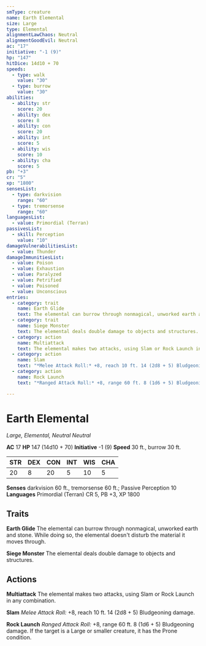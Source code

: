```yaml
---
smType: creature
name: Earth Elemental
size: Large
type: Elemental
alignmentLawChaos: Neutral
alignmentGoodEvil: Neutral
ac: "17"
initiative: "-1 (9)"
hp: "147"
hitDice: 14d10 + 70
speeds:
  - type: walk
    value: "30"
  - type: burrow
    value: "30"
abilities:
  - ability: str
    score: 20
  - ability: dex
    score: 8
  - ability: con
    score: 20
  - ability: int
    score: 5
  - ability: wis
    score: 10
  - ability: cha
    score: 5
pb: "+3"
cr: "5"
xp: "1800"
sensesList:
  - type: darkvision
    range: "60"
  - type: tremorsense
    range: "60"
languagesList:
  - value: Primordial (Terran)
passivesList:
  - skill: Perception
    value: "10"
damageVulnerabilitiesList:
  - value: Thunder
damageImmunitiesList:
  - value: Poison
  - value: Exhaustion
  - value: Paralyzed
  - value: Petrified
  - value: Poisoned
  - value: Unconscious
entries:
  - category: trait
    name: Earth Glide
    text: The elemental can burrow through nonmagical, unworked earth and stone. While doing so, the elemental doesn't disturb the material it moves through.
  - category: trait
    name: Siege Monster
    text: The elemental deals double damage to objects and structures.
  - category: action
    name: Multiattack
    text: The elemental makes two attacks, using Slam or Rock Launch in any combination.
  - category: action
    name: Slam
    text: "*Melee Attack Roll:* +8, reach 10 ft. 14 (2d8 + 5) Bludgeoning damage."
  - category: action
    name: Rock Launch
    text: "*Ranged Attack Roll:* +8, range 60 ft. 8 (1d6 + 5) Bludgeoning damage. If the target is a Large or smaller creature, it has the Prone condition."

---
```


# Earth Elemental
*Large, Elemental, Neutral Neutral*

**AC** 17
**HP** 147 (14d10 + 70)
**Initiative** -1 (9)
**Speed** 30 ft., burrow 30 ft.

| STR | DEX | CON | INT | WIS | CHA |
| --- | --- | --- | --- | --- | --- |
| 20 | 8 | 20 | 5 | 10 | 5 |

**Senses** darkvision 60 ft., tremorsense 60 ft.; Passive Perception 10
**Languages** Primordial (Terran)
CR 5, PB +3, XP 1800

## Traits

**Earth Glide**
The elemental can burrow through nonmagical, unworked earth and stone. While doing so, the elemental doesn't disturb the material it moves through.

**Siege Monster**
The elemental deals double damage to objects and structures.

## Actions

**Multiattack**
The elemental makes two attacks, using Slam or Rock Launch in any combination.

**Slam**
*Melee Attack Roll:* +8, reach 10 ft. 14 (2d8 + 5) Bludgeoning damage.

**Rock Launch**
*Ranged Attack Roll:* +8, range 60 ft. 8 (1d6 + 5) Bludgeoning damage. If the target is a Large or smaller creature, it has the Prone condition.
